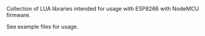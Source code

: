 Collection of LUA libraries intended for usage with ESP8266 with NodeMCU firmware.

See example files for usage.
